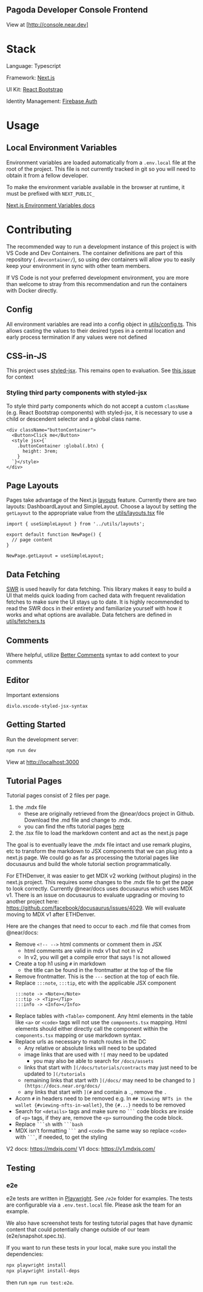 ## **Pagoda Developer Console Frontend**

View at [http://console.near.dev]

# Stack

Language: Typescript

Framework: [Next.js](https://nextjs.org/)

UI Kit: [React Bootstrap](https://react-bootstrap.github.io/)

Identity Management: [Firebase Auth](https://firebase.google.com/docs/auth)

# Usage

## Local Environment Variables

Environment variables are loaded automatically from a `.env.local` file at the root of the project. This file is not currently tracked in git so you will need to obtain it from a fellow developer.

To make the environment variable available in the browser at runtime, it must be prefixed with `NEXT_PUBLIC_`

[Next.js Environment Variables docs](https://nextjs.org/docs/basic-features/environment-variables)

# Contributing

The recommended way to run a development instance of this project is with VS Code and Dev Containers. The container definitions are part of this repository (`.devcontainer/`), so using dev containers will allow you to easily keep your environment in sync with other team members.

If VS Code is not your preferred development environment, you are more than welcome to stray from this recommendation and run the containers with Docker directly.

## Config

All environment variables are read into a config object in [utils/config.ts](utils/config.ts). This allows casting the values to their desired types in a central location and early process termination if any values were not defined

## CSS-in-JS

This project uses [styled-jsx](https://github.com/vercel/styled-jsx). This remains open to evaluation. See [this issue](https://github.com/near/developer-console-framework/issues/7) for context

### Styling third party components with styled-jsx

To style third party components which do not accept a custom `className` (e.g. React Bootstrap components) with styled-jsx, it is necessary to use a child or descendent selector and a global class name.

```tsx
<div className="buttonContainer">
  <Button>Click me</Button>
  <style jsx>{`
    .buttonContainer :global(.btn) {
      height: 3rem;
    }
  `}</style>
</div>
```

## Page Layouts

Pages take advantage of the Next.js [layouts](https://nextjs.org/docs/basic-features/layouts) feature. Currently there are two layouts: DashboardLayout and SimpleLayout. Choose a layout by setting the `getLayout` to the appropriate value from the [utils/layouts.tsx](utils/layouts.tsx) file

```tsx
import { useSimpleLayout } from '../utils/layouts';

export default function NewPage() {
  // page content
}

NewPage.getLayout = useSimpleLayout;
```

## Data Fetching

[SWR](https://swr.vercel.app/) is used heavily for data fetching. This library makes it easy to build a UI that melds quick loading from cached data with frequent revalidation fetches to make sure the UI stays up to date. It is highly recommended to read the SWR docs in their entirety and familiarize yourself with how it works and what options are available. Data fetchers are defined in [utils/fetchers.ts](utils/fetchers.ts)

## Comments

Where helpful, utilize [Better Comments](https://marketplace.visualstudio.com/items?itemName=aaron-bond.better-comments) syntax to add context to your comments

## Editor

Important extensions

```
divlo.vscode-styled-jsx-syntax
```

## Getting Started

Run the development server:

```bash
npm run dev
```

View at [http://localhost:3000](http://localhost:3000)

## Tutorial Pages

Tutorial pages consist of 2 files per page.

1. the .mdx file
   - these are originally retrieved from the @near/docs project in Github. Download the .md file and change to .mdx.
   - you can find the nfts tutorial pages [here](https://github.com/near/docs/tree/master/docs/tutorials/contracts/nfts)
2. the .tsx file to load the markdown content and act as the next.js page

The goal is to eventually leave the .mdx file intact and use remark plugins, etc to transform the markdown to JSX components that we can plug into a next.js page. We could go as far as processing the tutorial pages like docusaurus and build the whole tutorial section programmatically.

For ETHDenver, it was easier to get MDX v2 working (without plugins) in the next.js project. This requires some changes to the .mdx file to get the page to look correctly. Currently @near/docs uses docusaurus which uses MDX v1. There is an issue on docusaurus to evaluate upgrading or moving to another project here: https://github.com/facebook/docusaurus/issues/4029. We will evaluate moving to MDX v1 after ETHDenver.

Here are the changes that need to occur to each .md file that comes from @near/docs:

- Remove `<!-- -->` html comments or comment them in JSX
  - html comments are valid in mdx v1 but not in v2
  - In v2, you will get a compile error that says ! is not allowed
- Create a top h1 using `#` in markdown
  - the title can be found in the frontmatter at the top of the file
- Remove frontmatter. This is the `---` section at the top of each file.
- Replace `:::note`, `:::tip`, etc with the applicable JSX component
  ```
  :::note -> <Note></Note>
  :::tip -> <Tip></Tip>
  :::info -> <Info></Info>
  ```
- Replace tables with `<Table>` component. Any html elements in the table like `<a>` or `<code>` tags will not use the `components.tsx` mapping. Html elements should either directly call the component within the `components.tsx` mapping or use markdown syntax.
- Replace urls as necessary to match routes in the DC
  - Any relative or absolute links will need to be updated
  - image links that are used with `![` may need to be updated
    - you may also be able to search for `/docs/assets`
  - links that start with `](/docs/tutorials/contracts` may just need to be updated to `](/tutorials`
  - remaining links that start with `](/docs/` may need to be changed to `](https://docs.near.org/docs/`
  - any links that start with `](#` and contain a `.`, remove the `.`
- Acorn `#` in headers need to be removed
  e.g. In `## Viewing NFTs in the wallet {#viewing-nfts-in-wallet}`, the `{#...}` needs to be removed
- Search for `<details>` tags and make sure no ` ``` ` code blocks are inside of `<p>` tags, if they are, remove the `<p>` surrounding the code block.
- Replace ` ```sh ` with ` ```bash `
- MDX isn't formatting ` ``` ` and `<code>` the same way so replace `<code>` with ` ``` `, if needed, to get the styling

V2 docs: https://mdxjs.com/
V1 docs: https://v1.mdxjs.com/

## Testing

### e2e

e2e tests are written in [Playwright](https://playwright.dev). See `/e2e` folder for examples. The tests are configurable via a `.env.test.local` file. Please ask the team for an example.

We also have screenshot tests for testing tutorial pages that have dynamic content that could potentially change outside of our team (e2e/snapshot.spec.ts).

If you want to run these tests in your local, make sure you install the dependencies:

```bash
npx playwright install
npx playwright install-deps
```

then run `npm run test:e2e`.

